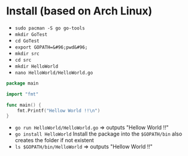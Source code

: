 # Install (based on Arch Linux)
- `sudo pacman -S go go-tools`
- `mkdir GoTest`
- `cd GoTest`
- `export GOPATH=&#96;pwd&#96;`
- `mkdir src`
- `cd src`
- `mkdir HelloWorld`
- `nano HelloWorld/HelloWorld.go`
```go
package main

import "fmt"

func main() {
    fmt.Printf("Hellow World !!\n")
}
```
- `go run HelloWorld/HelloWorld.go` => outputs "Hellow World !!"
- `go install HelloWorld` Install the package into the `$GOPATH/bin` also creates the folder if not existent
- `ls $GOPATH/bin/HelloWorld` => outputs "Hellow World !!"
